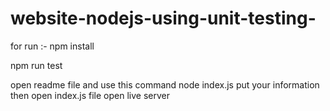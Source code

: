 # website-nodejs-using-unit-testing-


for run :- npm install

npm run test


open readme file and use this command node index.js put your information then open index.js file open live server
